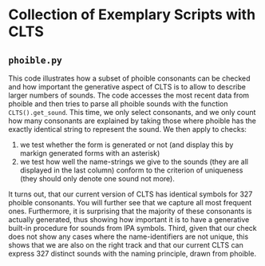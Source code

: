 # Collection of Exemplary Scripts with CLTS

## `phoible.py`

This code illustrates how a subset of phoible consonants can be checked and how important the generative aspect of CLTS is to allow to describe larger numbers of sounds. The code accesses the most recent data from phoible and then tries to parse all phoible sounds with the function ```CLTS().get_sound```. This time, we only select consonants, and we only count how many consonants are explained by taking those where phoible has the exactly identical string to represent the sound. We then apply to checks:

1. we test whether the form is generated or not (and display this by markign generated forms with an asterisk)
2. we test how well the name-strings we give to the sounds (they are all displayed in the last column) conform to the criterion of uniqueness (they should only denote one sound not more).

It turns out, that our current version of CLTS has identical symbols for 327 phoible consonants. You will further see that we capture all most frequent ones. Furthermore, it is surprising that the majority of these consonants is actually generated, thus showing how important it is to have a generative built-in procedure for sounds from IPA symbols. Third, given that our check does not show any cases where the name-identifiers are not unique, this shows that we are also on the right track and that our current CLTS can express 327 distinct sounds with the naming principle, drawn from phoible.


